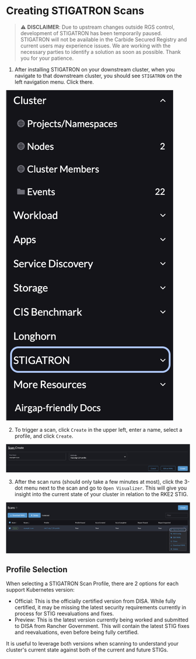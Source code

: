 # Creating STIGATRON Scans

>:warning: **DISCLAIMER**: Due to upstream changes outside RGS control, development of STIGATRON has been temporarily paused. STIGATRON will not be available in the Carbide Secured Registry and current users may experience issues. We are working with the necessary parties to identify a solution as soon as possible. Thank you for your patience. 

1. After installing STIGATRON on your downstream cluster, when you navigate to that downstream cluster, you should see `STIGATRON` on the left navigation menu. Click there.

  ![STIGATRON Menu Selection](/img/stigatron/stigatron-menu.png)

2. To trigger a scan, click `Create` in the upper left, enter a name, select a profile, and click `Create`.

  ![Create A Scan](/img/stigatron/create-scan.png)

3. After the scan runs (should only take a few minutes at most), click the 3-dot menu next to the scan and go to `Open Visualizer`. This will give you insight into the current state of your cluster in relation to the RKE2 STIG.

  ![Open Visualizer](/img/stigatron/open-visualizer.png)

## Profile Selection

When selecting a STIGATRON Scan Profile, there are 2 options for each support Kubernetes version:

* Official: This is the officially certified version from DISA. While fully certified, it may be missing the latest security requirements currently in process for STIG reevaluations and fixes.
* Preview: This is the latest version currently being worked and submitted to DISA from Rancher Government. This will contain the latest STIG fixes and reevaluations, even before being fully certified.

It is useful to leverage both versions when scanning to understand your cluster's current state against both of the current and future STIGs.